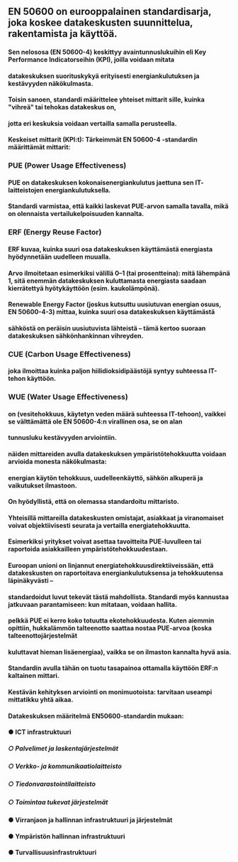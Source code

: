 ## EN 50600 on eurooppalainen standardisarja, joka koskee datakeskusten suunnittelua, rakentamista ja käyttöä. 
#### Sen nelososa (EN 50600-4) keskittyy avaintunnuslukuihin eli Key Performance Indicatorseihin (KPI), joilla voidaan mitata
#### datakeskuksen suorituskykyä erityisesti energiankulutuksen ja kestävyyden näkökulmasta. 
#### Toisin sanoen, standardi määrittelee yhteiset mittarit sille, kuinka "vihreä" tai tehokas datakeskus on,
#### jotta eri keskuksia voidaan vertailla samalla perusteella.
#### Keskeiset mittarit (KPI:t): Tärkeimmät EN 50600-4 -standardin määrittämät mittarit:
### PUE (Power Usage Effectiveness)
#### PUE on datakeskuksen kokonaisenergiankulutus jaettuna sen IT- laitteistojen energiankulutuksella. 
#### Standardi varmistaa, että kaikki laskevat PUE-arvon samalla tavalla, mikä on olennaista vertailukelpoisuuden kannalta.
### ERF (Energy Reuse Factor)
#### ERF kuvaa, kuinka suuri osa datakeskuksen käyttämästä energiasta hyödynnetään uudelleen muualla. 
#### Arvo ilmoitetaan esimerkiksi välillä 0–1 (tai prosentteina): mitä lähempänä 1, sitä enemmän datakeskuksen kuluttamasta energiasta saadaan kierrätettyä hyötykäyttöön (esim. kaukolämpönä).
#### Renewable Energy Factor (joskus kutsuttu uusiutuvan energian osuus, EN 50600-4-3) mittaa, kuinka suuri osa datakeskuksen käyttämästä
#### sähköstä on peräisin uusiutuvista lähteistä – tämä kertoo suoraan datakeskuksen sähkönhankinnan vihreyden.
### CUE (Carbon Usage Effectiveness)
#### joka ilmoittaa kuinka paljon hiilidioksidipäästöjä syntyy suhteessa IT-tehon käyttöön.
### WUE (Water Usage Effectiveness) 
#### on (vesitehokkuus, käytetyn veden määrä suhteessa IT-tehoon), vaikkei se välttämättä ole EN 50600-4:n virallinen osa, se on alan 
#### tunnusluku kestävyyden arviointiin. 
#### näiden mittareiden avulla datakeskuksen ympäristötehokkuutta voidaan arvioida monesta näkökulmasta: 
#### energian käytön tehokkuus, uudelleenkäyttö, sähkön alkuperä ja vaikutukset ilmastoon.

#### On hyödyllistä, että on olemassa standardoitu mittaristo. 
#### Yhteisillä mittareilla datakeskusten omistajat, asiakkaat ja viranomaiset voivat objektiivisesti seurata ja vertailla energiatehokkuutta. 
#### Esimerkiksi yritykset voivat asettaa tavoitteita PUE-luvulleen tai raportoida asiakkailleen ympäristötehokkuudestaan. 
#### Euroopan unioni on linjannut energiatehokkuusdirektiiveissään, että datakeskusten on raportoitava energiankulutuksensa ja tehokkuutensa läpinäkyvästi – 
#### standardoidut luvut tekevät tästä mahdollista. Standardi myös kannustaa jatkuvaan parantamiseen: kun mitataan, voidaan hallita.

#### pelkkä PUE ei kerro koko totuutta ekotehokkuudesta. Kuten aiemmin opittiin, hukkalämmön talteenotto saattaa nostaa PUE-arvoa (koska talteenottojärjestelmät 
#### kuluttavat hieman lisäenergiaa), vaikka se on ilmaston kannalta hyvä asia. 
#### Standardin avulla tähän on tuotu tasapainoa ottamalla käyttöön ERF:n kaltainen mittari. 
#### Kestävän kehityksen arviointi on monimuotoista: tarvitaan useampi mittatikku yhtä aikaa.

#### Datakeskuksen määritelmä EN50600-standardin mukaan:
#### ●	ICT infrastruktuuri
##### ○	Palvelimet ja laskentajärjestelmät
##### ○	Verkko- ja kommunikaatiolaitteisto
##### ○	Tiedonvarastointilaitteisto
##### ○	Toimintaa tukevat järjestelmät
#### ●	Virranjaon ja hallinnan infrastruktuuri ja järjestelmät
#### ●	Ympäristön hallinnan infrastruktuuri
#### ●	Turvallisuusinfrastruktuuri


